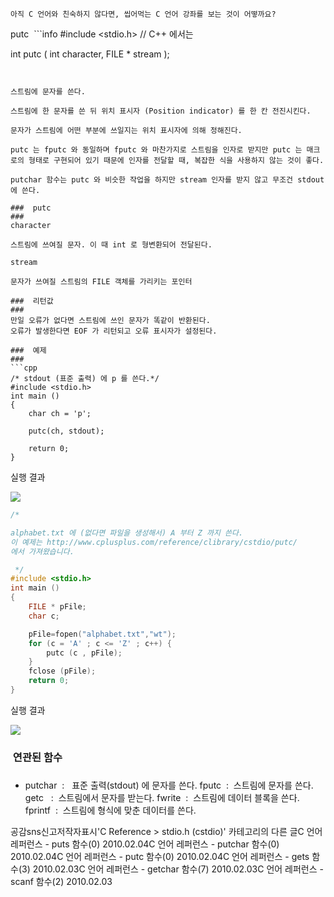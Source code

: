 

```warning
아직 C 언어와 친숙하지 않다면, 씹어먹는 C 언어 강좌를 보는 것이 어떻까요?

```

putc
﻿﻿﻿﻿ ```info
#include <stdio.h> // C++ 에서는 <cstdio>


int putc ( int character, FILE * stream );
```


스트림에 문자를 쓴다.

스트림에 한 문자를 쓴 뒤 위치 표시자 (Position indicator) 를 한 칸 전진시킨다. 

문자가 스트림에 어떤 부분에 쓰일지는 위치 표시자에 의해 정해진다. 

putc 는 fputc 와 동일하며 fputc 와 마찬가지로 스트림을 인자로 받지만 putc 는 매크로의 형태로 구현되어 있기 때문에 인자를 전달할 때, 복잡한 식을 사용하지 않는 것이 좋다. 

putchar 함수는 putc 와 비슷한 작업을 하지만 stream 인자를 받지 않고 무조건 stdout 에 쓴다.

###  putc
### 
character

스트림에 쓰여질 문자. 이 때 int 로 형변환되어 전달된다.

stream

문자가 쓰여질 스트림의 FILE 객체를 가리키는 포인터

###  리턴값
### 
만일 오류가 없다면 스트림에 쓰인 문자가 똑같이 반환된다.
오류가 발생한다면 EOF 가 리턴되고 오류 표시자가 설정된다. 

###  예제
### 
```cpp
/* stdout (표준 출력) 에 p 를 쓴다.*/
#include <stdio.h>
int main ()
{
    char ch = 'p';

    putc(ch, stdout);

    return 0;
}
```

실행 결과

![](http://img1.daumcdn.net/thumb/R1920x0/?fname=http%3A%2F%2Fcfile24.uf.tistory.com%2Fimage%2F1666211A4B6AB39234C27A)


```cpp
/* 

alphabet.txt 에 (없다면 파일을 생성해서) A 부터 Z 까지 쓴다.
이 예제는 http://www.cplusplus.com/reference/clibrary/cstdio/putc/
에서 가져왔습니다.

 */
#include <stdio.h>
int main ()
{
    FILE * pFile;
    char c;

    pFile=fopen("alphabet.txt","wt");
    for (c = 'A' ; c <= 'Z' ; c++) {
        putc (c , pFile);
    }
    fclose (pFile);
    return 0;
}
```

실행 결과

![](http://img1.daumcdn.net/thumb/R1920x0/?fname=http%3A%2F%2Fcfile28.uf.tistory.com%2Fimage%2F20227D1B4B6AB3446E7630)


###  연관된 함수
### 
* putchar  :   표준 출력(stdout) 에 문자를 쓴다. 
fputc  :  스트림에 문자를 쓴다. 
getc   :  스트림에서 문자를 받는다. 
fwrite  :  스트림에 데이터 블록을 쓴다. 
fprintf  :  스트림에 형식에 맞춘 데이터를 쓴다. 

공감sns신고저작자표시'C Reference > stdio.h (cstdio)' 카테고리의 다른 글C 언어 레퍼런스 - puts 함수(0)
2010.02.04C 언어 레퍼런스 - putchar 함수(0)
2010.02.04C 언어 레퍼런스 - putc 함수(0)
2010.02.04C 언어 레퍼런스 - gets 함수(3)
2010.02.03C 언어 레퍼런스 - getchar 함수(7)
2010.02.03C 언어 레퍼런스 - scanf 함수(2)
2010.02.03

